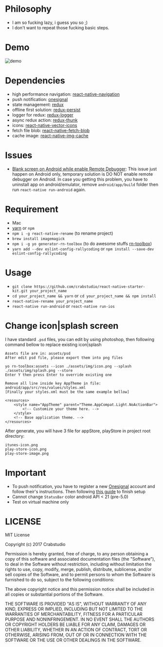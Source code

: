 # Philosophy
- I am so fucking lazy, i guess you so ;)
- I don't want to repeat those fucking basic steps.

# Demo
![demo](http://i.imgur.com/YtrqYCp.png)

# Dependencies
- high performance navigation: [react-native-navigation](https://github.com/wix/react-native-navigation)
- push notification: [onesignal](https://github.com/geektimecoil/react-native-onesignal)
- state management: [redux](https://github.com/reactjs/redux)
- offline first solution: [redux-persist](https://github.com/rt2zz/redux-persist)
- logger for redux: [redux-logger](https://github.com/evgenyrodionov/redux-logger)
- async redux action: [redux-thunk](https://github.com/gaearon/redux-thunk)
- icons: [react-native-vector-icons](https://github.com/oblador/react-native-vector-icons)
- fetch file blob: [react-native-fetch-blob](https://github.com/wkh237/react-native-fetch-blob)
- cache image: [react-native-img-cache](https://github.com/wcandillon/react-native-img-cache)

# Issues
- [Blank screen on Android while enable Remote Debugger](https://github.com/wix/react-native-navigation/issues/963#issuecomment-294805642): This issue just happen on Android only, temporary solution is DO NOT enable remote debugger on Android. In case you getting this problem, you have to uninstall app on android/emulator, remove `android/app/build` folder then run `react-native run-android` again.

# Requirement
- Mac
- [yarn](https://yarnpkg.com/en/docs/install) or `npm`
- `npm i -g react-native-rename` (to rename project)
- `brew install imagemagick`
- `npm i -g yo generator-rn-toolbox` (to do awesome stuffs [rn-toolbox](https://github.com/bamlab/generator-rn-toolbox))
- `yarn add --dev eslint-config-rallycoding` or `npm install --save-dev eslint-config-rallycoding`

# Usage
- `git clone https://github.com/crabstudio/react-native-starter-kit.git your_project_name`
- `cd your_project_name && yarn` or `cd your_project_name && npm install`
- `react-native-rename your_project_name`
- `react-native run-android` or `react-native run-ios`

# Change icon|splash screen

I have standard `.psd` files, you can edit by using photoshop, then following command bellow to replace existing icon|splash
```
Assets file are in: assets/psd
After edit psd file, please export them into png files

yo rn-toolbox:assets --icon ./assets/img/icon.png --splash ./assets/img/splash.png --store
Enter Y then press Enter to override existing one

Remove all line inside key AppTheme in file: android/app/src/res/values/styles.xml
[Finally your styles.xml must be the same example bellow]

<resources>
    <style name="AppTheme" parent="Theme.AppCompat.Light.NoActionBar">
        <!-- Customize your theme here. -->
    </style>
    <!-- Base application theme. -->
</resources>

```

After generate, you will have 3 file for appStore, playStore in project root directory:
```
itunes-icon.png
play-store-icon.png
play-store-image.png
```

# Important

- To push notification, you have to register a new [Onesignal](https://onesignal.com/) account and follow their's instructions. Then following [this guide](https://github.com/geektimecoil/react-native-onesignal#adding-the-code) to finish setup
- Cannot change `StatusBar` color android API < 21 (pre-5.0)
- Test on virtual machine only

# LICENSE

MIT License

Copyright (c) 2017 Crabstudio

Permission is hereby granted, free of charge, to any person obtaining a copy
of this software and associated documentation files (the "Software"), to deal
in the Software without restriction, including without limitation the rights
to use, copy, modify, merge, publish, distribute, sublicense, and/or sell
copies of the Software, and to permit persons to whom the Software is
furnished to do so, subject to the following conditions:

The above copyright notice and this permission notice shall be included in all
copies or substantial portions of the Software.

THE SOFTWARE IS PROVIDED "AS IS", WITHOUT WARRANTY OF ANY KIND, EXPRESS OR
IMPLIED, INCLUDING BUT NOT LIMITED TO THE WARRANTIES OF MERCHANTABILITY,
FITNESS FOR A PARTICULAR PURPOSE AND NONINFRINGEMENT. IN NO EVENT SHALL THE
AUTHORS OR COPYRIGHT HOLDERS BE LIABLE FOR ANY CLAIM, DAMAGES OR OTHER
LIABILITY, WHETHER IN AN ACTION OF CONTRACT, TORT OR OTHERWISE, ARISING FROM,
OUT OF OR IN CONNECTION WITH THE SOFTWARE OR THE USE OR OTHER DEALINGS IN THE
SOFTWARE.